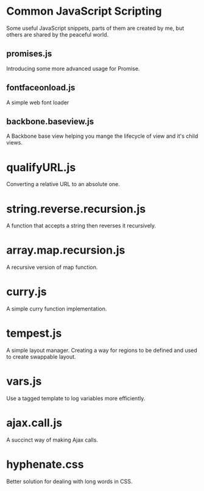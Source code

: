 # Common JavaScript Scripting

Some useful JavaScript snippets, parts of them are created by me, but others are shared by the peaceful world.

## promises.js

Introducing some more advanced usage for Promise.

## fontfaceonload.js

A simple web font loader

## backbone.baseview.js

A Backbone base view helping you mange the lifecycle of view and it's child views.

# qualifyURL.js

Converting a relative URL to an absolute one.

# string.reverse.recursion.js

A function that accepts a string then reverses it recursively.

# array.map.recursion.js

A recursive version of map function.

# curry.js

A simple curry function implementation.

# tempest.js

A simple layout manager. Creating a way for regions to be defined and used to create swappable layout.

# vars.js

Use a tagged template to log variables more efficiently.

# ajax.call.js

A succinct way of making Ajax calls.

# hyphenate.css

Better solution for dealing with long words in CSS.
